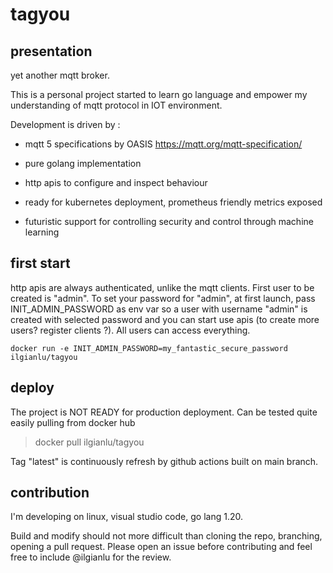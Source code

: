 # tagyou

## presentation

yet another mqtt broker.

This is a personal project started to learn go language and empower my understanding of mqtt protocol in IOT environment.

Development is driven by :
* mqtt 5 specifications by OASIS
  https://mqtt.org/mqtt-specification/ 

* pure golang implementation

* http apis to configure and inspect behaviour

* ready for kubernetes deployment, prometheus friendly metrics exposed

* futuristic support for controlling security and control through machine learning

## first start
http apis are always authenticated, unlike the mqtt clients. First user to be created is "admin".
To set your password for "admin", at first launch, pass INIT_ADMIN_PASSWORD as env var so a user with username "admin" is created with selected password and you can start use apis (to create more users? register clients ?). All users can access everything.

```
docker run -e INIT_ADMIN_PASSWORD=my_fantastic_secure_password ilgianlu/tagyou
```

## deploy

The project is NOT READY for production deployment.
Can be tested quite easily pulling from docker hub

> docker pull ilgianlu/tagyou

Tag "latest" is continuously refresh by github actions built on main branch.

## contribution

I'm developing on linux, visual studio code, go lang 1.20.

Build and modify should not more difficult than cloning the repo, branching, opening a pull request. Please open an issue before contributing and feel free to include @ilgianlu
for the review.
